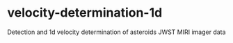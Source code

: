 # velocity-determination-1d
Detection and 1d velocity determination of asteroids JWST MIRI imager data
